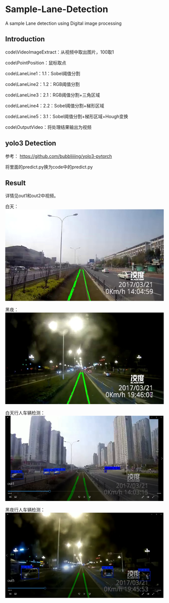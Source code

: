 # Sample-Lane-Detection
A sample Lane detection using Digital image processing


## Introduction

code\VideoImageExtract：从视频中取出图片，100取1

code\PointPosition：鼠标取点

code\LaneLine1：1.1：Sobel阈值分割

code\LaneLine2：1.2：RGB阈值分割

code\LaneLine3：2.1：RGB阈值分割+三角区域

code\LaneLine4：2.2：Sobel阈值分割+梯形区域

code\LaneLine5：3.1：Sobel阈值分割+梯形区域+Hough变换

code\OutputVideo：将处理结果输出为视频

## yolo3 Detection

参考：
https://github.com/bubbliiiing/yolo3-pytorch

将里面的predict.py换为code中的predict.py


## Result

详情见out1和out2中视频。

白天：  
![alt text](other/img1_24.jpg)

黑夜：  
![alt text](other/img5_9.jpg)

白天行人车辆检测：  
![alt text](other/Picture1.png)

黑夜行人车辆检测：  
![alt text](other/Picture2.png)


